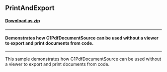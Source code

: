 ## PrintAndExport
#### [Download as zip](https://minhaskamal.github.io/DownGit/#/home?url=https://github.com/GrapeCity/ComponentOne-WinForms-Samples/tree/master/NetFramework\C1.Win.Document\CS\PrintAndExport)
____
#### Demonstrates how C1PdfDocumentSource can be used without a viewer to export and print documents from code.
____
This sample demonstrates how C1PdfDocumentSource can be used without a viewer to export and print documents from code. 